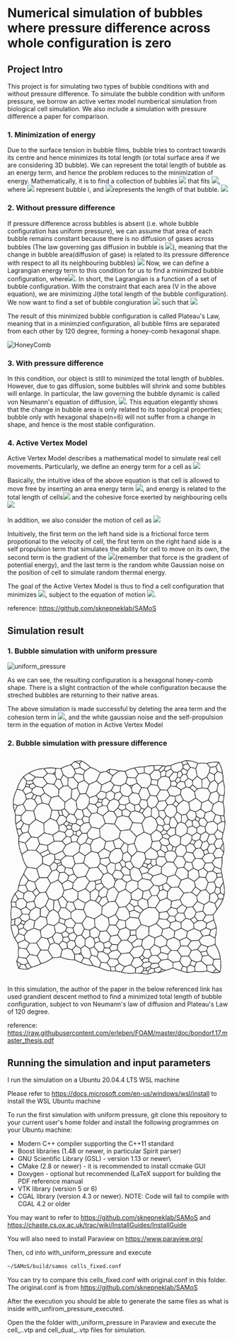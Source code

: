 # Numerical simulation of bubbles where pressure difference across whole configuration is zero

## **Project Intro**
This project is for simulating two types of bubble conditions with and without pressure difference. To simulate the bubble condition with uniform pressure, we borrow an active vertex model numberical simulation from biological cell simulation. We also include a simulation with pressure difference a paper for comparison.


### **1. Minimization of energy**
Due to the surface tension in bubble films, bubble tries to contract towards its centre and hence minimizes its total length (or total surface area if we are considering 3D bubble). We can represent the total length of bubble as an energy term, and hence the problem reduces to the minimization of energy. Mathematically, it is to find a collection of bubbles <img src="https://latex.codecogs.com/png.latex?%5Cbg_white%20\Omega_{Total}=\{\Omega_1,\Omega_2,...,\Omega_n\}" /> that fits <img src="https://latex.codecogs.com/png.latex?%5Cbg_white%20min\sum_{\Omega_i}L(\Omega_i)" />, where <img src="https://latex.codecogs.com/png.latex?%5Cbg_white%20\Omega_i" /> represent bubble i, and <img src="https://latex.codecogs.com/png.latex?%5Cbg_white%20L(\Omega_i)" />represents the length of that bubble. 
<img src="https://latex.codecogs.com/png.latex?%5Cbg_white%20L(\Omega_i)" />
### **2. Without pressure difference**
If pressure difference across bubbles is absent (i.e. whole bubble configuration has uniform pressure), we can assume that area of each bubble remains constant because there is no diffusion of gases across bubbles (The law governing gas diffusion in bubble is <img src="https://latex.codecogs.com/png.latex?%5Cbg_white%20\frac{dA}{dt}=-\kappa\sum_{i}(p-p_i)l_i " />), meaning that the change in bubble area(diffusion of gase) is related to its pressure difference with respect to all its neighbouring bubbles)
<img src="https://latex.codecogs.com/png.latex?%5Cbg_white%20\frac{dA}{dt}=-\kappa\sum_{i}(p-p_i)l_i " />
Now, we can define a Lagrangian energy term to this condition for us to find a minimized bubble configuration, where<img src="https://latex.codecogs.com/png.latex?%5Cbg_white%20\mathcal{L}(\Omega_{Total}=\{\Omega_1,\Omega_2,...,\Omega_n\})=J(\Omega_{Total})+\sum_i\lambda_i(\int_{\Omega_i}dx-V_i) " />. In short, the Lagrangian is a function of a set of bubble configuration. With the constraint that each area (V in the above equation), we are minimizing J(the total length of the bubble configuration). We now want to find a set of bubble congiuration <img src="https://latex.codecogs.com/png.latex?%5Cbg_white%20\Omega_{minimized}" /> such that <img src="https://latex.codecogs.com/png.latex?%5Cbg_white%20\nabla\mathcal{L}(\Omega_{minimized})=0" />

The result of this minimized bubble configuration is called Plateau's Law, meaning that in a minimzied configuration, all bubble films are separated from each other by 120 degree, forming a honey-comb hexagonal shape.

![HoneyComb](https://media.npr.org/assets/img/2013/05/13/honeycomb-2_wide-49ae2c6ec87d4b4092881baf81e2de967926cba5.jpg)

### **3. With pressure difference**

In this condition, our object is still to minimized the total length of bubbles. However, due to gas diffusion, some bubbles will shrink and some bubbles will enlarge. In particular, the law governing the bubble dynamic is called von Neumann's equation of diffusion, <img src="https://latex.codecogs.com/png.latex?%5Cbg_white%20\frac{dA}{dt}=\frac{2\pi}{3}\gamma\kappa(n-6) " />. This equation elegantly shows that the change in bubble area is only related to its topological properties; bubble only with hexagonal shape(n=6) will not suffer from a change in shape, and hence is the most stable configuration.

### **4. Active Vertex Model**
Active Vertex Model describes a mathematical model to simulate real cell movements. Particularly, we define an energy term for a cell as <img src="https://latex.codecogs.com/png.latex?%5Cbg_white%20E_{cell}=\sum_i^{N_{face}}[\frac{K_i}{2}(A_i-A_i^o)^2+\frac{\Gamma_i}{2}P_i^2]+\sum_{\mu,\nu}\Lambda_{\mu,\nu}l_{\mu,\nu}" />

Basically, the intuitive idea of the above equation is that cell is allowed to move free by inserting an area energy term <img src="https://latex.codecogs.com/png.latex?%5Cbg_white%20\frac{K_i}{2}(A_i-A_i^o)^2" />, and energy is related to the total length of cells<img src="https://latex.codecogs.com/png.latex?%5Cbg_white%20\frac{\Gamma_i}{2}P_i^2]" /> and the cohesive force exerted by neighbouring cells <img src="https://latex.codecogs.com/png.latex?%5Cbg_white%20\sum_{\mu,\nu}\Lambda_{\mu,\nu}l_{\mu,\nu}" />

In addition, we also consider the motion of cell as 
<img src="https://latex.codecogs.com/png.latex?%5Cbg_white%20\gamma\frac{d\vec r_{i}}{dt}=\alpha\vecn_{i}+\vecF_{i}+\vec\nu_{i}(t)" />

Intuitively, the first term on the left hand side is a frictional force term propotional to the velocity of cell, the first term on the right hand side is a self propulsion term that simulates the ability for cell to move on its own, the second term is the gradient of the <img src="https://latex.codecogs.com/png.latex?%5Cbg_white%20E_{cell}" />(remember that force is the gradient of potential energy), and the last term is the random white Gaussian noise on the position of cell to simulate random thermal energy.

The goal of the Active Vertex Model is thus to find a cell configuration that minimizes <img src="https://latex.codecogs.com/png.latex?%5Cbg_white%20E_{cell}" />, subject to the equation of motion <img src="https://latex.codecogs.com/png.latex?%5Cbg_white%20\gamma\frac{d\vecr_{i}}{dt}=\alpha\vecn_{i}+\vecF_{i}+\vec\nu_{i}(t)" />.

reference: https://github.com/sknepneklab/SAMoS
## **Simulation result**

### **1. Bubble simulation with uniform pressure**
![uniform_pressure](output_uniform_pressure.gif)

As we can see, the resulting configuration is a hexagonal honey-comb shape. There is a slight contraction of the whole configuration because the streched bubbles are returning to their native areas.

The above simulation is made successful by deleting the area term and the cohesion term in <img src="https://latex.codecogs.com/png.latex?%5Cbg_white%20E_{cell}=\sum_i^{N_{face}}[\frac{K_i}{2}(A_i-A_i^o)^2+\frac{\Gamma_i}{2}P_i^2]+\sum_{\mu,\nu}\Lambda_{\mu,\nu}l_{\mu,\nu}" />, and the white gaussian noise and the self-propulsion term in the equation of motion in Active Vertex Model

### **2. Bubble simulation with pressure difference**
![pressure_difference](output_pressure_difference.gif)

In this simulation, the author of the paper in the below referenced link has used grandient descent method to find a minimized total length of bubble configuration, subject to von Neumann's law of diffusion and Plateau's Law of 120 degree.


reference: https://raw.githubusercontent.com/erleben/FOAM/master/doc/bondorf.17.master_thesis.pdf

## **Running the simulation and input parameters**

I run the simulation on a Ubuntu 20.04.4 LTS WSL machine

Please refer to https://docs.microsoft.com/en-us/windows/wsl/install to install the WSL Ubuntu machine

To run the first simulation with uniform pressure, git clone this repository to your current user's home folder and install the following programmes on your Ubuntu machine:

* Modern C++ compiler supporting the C++11 standard
* Boost libraries (1.48 or newer, in particular Spirit parser)
* GNU Scientific Library (GSL) - version 1.13 or newer\
* CMake (2.8 or newer) - it is recommended to install ccmake GUI
* Doxygen - optional but recommended (LaTeX support for building the PDF reference manual
* VTK library (version 5 or 6)
* CGAL library (version 4.3 or newer). NOTE: Code will fail to compile with CGAL 4.2 or older

You may want to refer to https://github.com/sknepneklab/SAMoS and https://chaste.cs.ox.ac.uk/trac/wiki/InstallGuides/InstallGuide

You will also need to install Paraview on https://www.paraview.org/

Then, cd into with_uniform_pressure and execute 

```bash
~/SAMoS/build/samos cells_fixed.conf
```
You can try to compare this cells_fixed.conf with original.conf in this folder. The original.conf is from https://github.com/sknepneklab/SAMoS

After the execution you should be able to generate the same files as what is inside with_unfirom_pressure_executed.

Open the the folder with_uniform_pressure in Paraview and execute the cell_..vtp and cell_dual_..vtp files for simulation.

